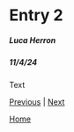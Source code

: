 # Entry 2
##### Luca Herron

##### 11/4/24

Text

[Previous](entry01.md) | [Next](entry03.md)

[Home](../README.md)
